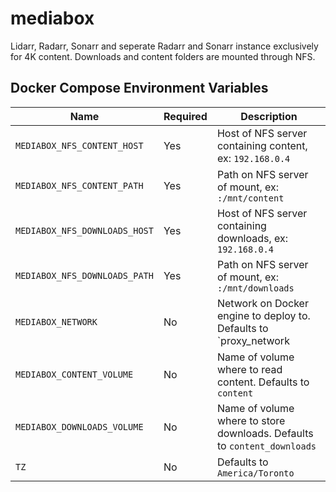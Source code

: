 # mediabox

Lidarr, Radarr, Sonarr and seperate Radarr and Sonarr instance exclusively for 4K content. Downloads and content folders are mounted through NFS. 

## Docker Compose Environment Variables

| Name | Required | Description
|---|---|---
| `MEDIABOX_NFS_CONTENT_HOST`   | Yes | Host of NFS server containing content, ex: `192.168.0.4`
| `MEDIABOX_NFS_CONTENT_PATH`   | Yes | Path on NFS server of mount, ex: `:/mnt/content`
| `MEDIABOX_NFS_DOWNLOADS_HOST` | Yes | Host of NFS server containing downloads, ex: `192.168.0.4`
| `MEDIABOX_NFS_DOWNLOADS_PATH` | Yes | Path on NFS server of mount, ex: `:/mnt/downloads`
| `MEDIABOX_NETWORK`            | No | Network on Docker engine to deploy to. Defaults to `proxy_network
| `MEDIABOX_CONTENT_VOLUME`     | No | Name of volume where to read content. Defaults to `content`
| `MEDIABOX_DOWNLOADS_VOLUME`   | No | Name of volume where to store downloads. Defaults to `content_downloads`
| `TZ`                          | No | Defaults to `America/Toronto`